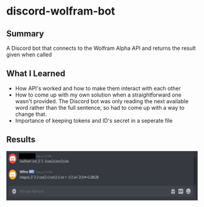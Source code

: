 # discord-wolfram-bot
## Summary
A Discord bot that connects to the Wolfram Alpha API and returns the result given when called
## What I Learned
- How API's worked and how to make them interact with each other
- How to come up with my own solution when a straightforward one wasn't provided. The Discord bot was only reading the next available word rather than the full sentence, so had to come up with a way to change that.
- Importance of keeping tokens and ID's secret in a seperate file
## Results
![Image of Bot](https://github.com/JonathanOliveros/discord-wolfram-bot/blob/master/wolfram_bot.png)
